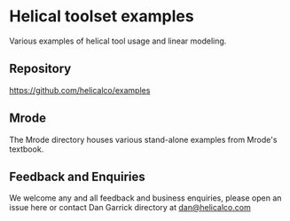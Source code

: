 # Helical toolset examples
Various examples of helical tool usage and linear modeling.

## Repository
https://github.com/helicalco/examples
## Mrode
The Mrode directory houses various stand-alone examples from Mrode's textbook.

## Feedback and Enquiries

We welcome any and all feedback and business enquiries, please open an issue here or contact Dan Garrick directory at dan@helicalco.com
